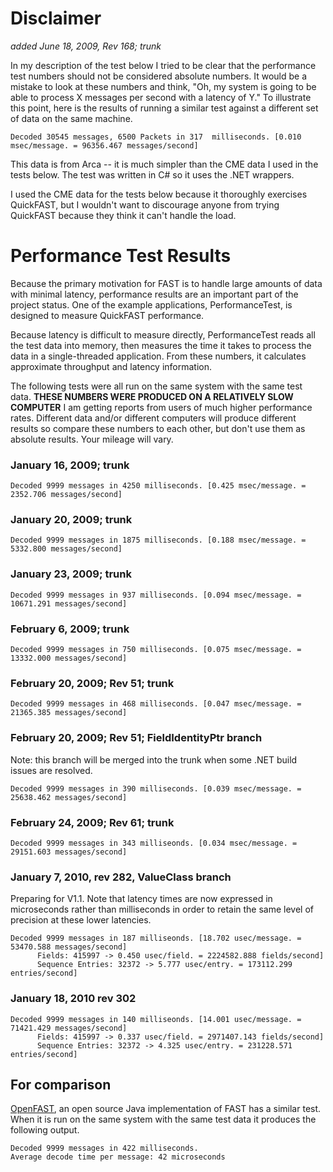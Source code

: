 # Disclaimer #
_added June 18, 2009, Rev 168; trunk_

In my description of the test below I tried to be clear that the performance test numbers should not be considered absolute numbers.  It would be a mistake to look at these numbers and think, "Oh, my system is going to be able to process X messages per second with a latency of Y."   To illustrate this point, here is the results of running a similar test against a different set of data on the same machine.

```
Decoded 30545 messages, 6500 Packets in 317  milliseconds. [0.010 msec/message. = 96356.467 messages/second]
```

This data is from Arca -- it is much simpler than the CME data I used in the tests below. The test was written in C# so it uses the .NET wrappers.

I used the CME data for the tests below because it thoroughly exercises QuickFAST, but I wouldn't want to discourage anyone from trying QuickFAST because they think it can't handle the load.

# Performance Test Results #

Because the primary motivation for FAST is to handle large amounts of data with minimal latency, performance results are an important part of the project status.  One of the example applications, PerformanceTest, is designed to measure QuickFAST performance.

Because latency is difficult to measure directly, PerformanceTest reads all the test data into memory, then measures the time it takes to process the data in a single-threaded application.  From these numbers, it calculates approximate throughput and latency information.

The following tests were all run on the same system with the same test data.
**THESE NUMBERS WERE PRODUCED ON A RELATIVELY SLOW COMPUTER**  I am getting reports from users of much higher performance rates. Different data and/or different computers will produce different results so compare these numbers to each other, but don't use them as absolute results.  Your mileage will vary.

### January 16, 2009;  trunk ###
```
Decoded 9999 messages in 4250 milliseconds. [0.425 msec/message. = 2352.706 messages/second]
```

### January 20, 2009;  trunk ###
```
Decoded 9999 messages in 1875 milliseconds. [0.188 msec/message. = 5332.800 messages/second]
```

### January 23, 2009;  trunk ###
```
Decoded 9999 messages in 937 milliseconds. [0.094 msec/message. = 10671.291 messages/second]
```

### February 6, 2009;  trunk ###
```
Decoded 9999 messages in 750 milliseconds. [0.075 msec/message. = 13332.000 messages/second]
```

### February 20, 2009; Rev 51; trunk ###
```
Decoded 9999 messages in 468 milliseconds. [0.047 msec/message. = 21365.385 messages/second]
```

### February 20, 2009; Rev 51; FieldIdentityPtr branch ###
Note: this branch will be merged into the trunk when some .NET build issues are resolved.
```
Decoded 9999 messages in 390 milliseconds. [0.039 msec/message. = 25638.462 messages/second]
```

### February 24, 2009; Rev 61; trunk ###
```
Decoded 9999 messages in 343 milliseonds. [0.034 msec/message. = 29151.603 messages/second]
```

### January 7, 2010, rev 282, ValueClass branch ###
Preparing for V1.1.  Note that latency times are now expressed in microseconds rather than milliseconds in order to retain the same level of precision at these lower latencies.
```
Decoded 9999 messages in 187 milliseonds. [18.702 usec/message. = 53470.588 messages/second]
      Fields: 415997 -> 0.450 usec/field. = 2224582.888 fields/second]
      Sequence Entries: 32372 -> 5.777 usec/entry. = 173112.299 entries/second]
```

### January 18, 2010 rev 302 ###
```
Decoded 9999 messages in 140 milliseonds. [14.001 usec/message. = 71421.429 messages/second]
      Fields: 415997 -> 0.337 usec/field. = 2971407.143 fields/second]
      Sequence Entries: 32372 -> 4.325 usec/entry. = 231228.571 entries/second]
```


## For comparison ##
[OpenFAST](http://www.openfast.org/), an open source Java implementation of FAST has a similar test.  When it is run on the same system with the same test data it produces the following output.

```
Decoded 9999 messages in 422 milliseconds.
Average decode time per message: 42 microseconds
```